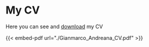 # My CV


Here you can see and [download](./Gianmarco_Andreana_CV.pdf) my CV

{{< embed-pdf url="./Gianmarco_Andreana_CV.pdf" >}}

